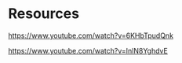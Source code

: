 # Resources

https://www.youtube.com/watch?v=6KHbTpudQnk

https://www.youtube.com/watch?v=InlN8YghdvE
